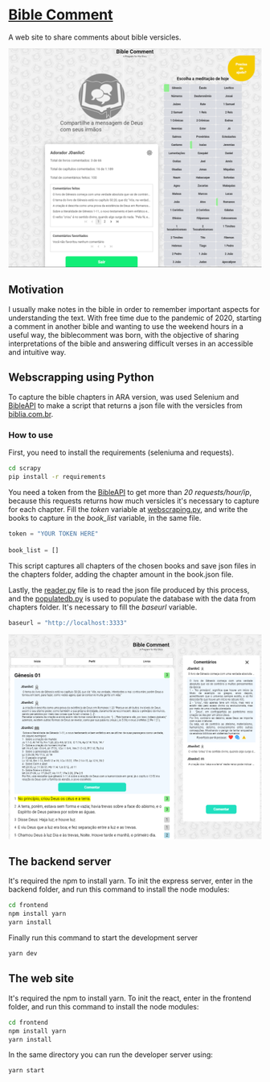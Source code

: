 # [Bible Comment](https://biblecomment.com.br)
A web site to share comments about bible versicles.

![index](.github/index.png)

## Motivation
I usually make notes in the bible in order to remember important aspects for understanding the text. With free time due to the pandemic of 2020, starting a comment in another bible and wanting to use the weekend hours in a useful way, the biblecomment was born, with the objective of sharing interpretations of the bible and answering difficult verses in an accessible and intuitive way.

## Webscrapping using Python
To capture the bible chapters in ARA version, was used Selenium and [BibleAPI](https://bibleapi.co/) to make a script that returns a json file with the versicles from [biblia.com.br](http://biblia.com.br/).

### How to use
First, you need to install the requirements (seleniuma and requests).
```bash
cd scrapy
pip install -r requirements
```
You need a token from the [BibleAPI](https://bibleapi.co/) to get more than *20 requests/hour/ip*, because this requests returns how much versicles it's necessary to capture for each chapter. Fill the *token* variable at [webscraping.py](scrapy/webscraping.py), and write the books to capture in the *book_list* variable, in the same file.
```py
token = "YOUR TOKEN HERE"

book_list = []
```
This script captures all chapters of the chosen books and save json files in the chapters folder, adding the chapter amount in the book.json file.

Lastly, the [reader.py](scrapy/reader.py) file is to read the json file produced by this process, and the [populatedb.py](scrapy/populatedb.py) is used to populate the database with the data from chapters folder. It's necessary to fill the *baseurl* variable.
```py
baseurl = "http://localhost:3333"
```

![main](.github/main.png)
## The backend server
It's required the npm to install yarn. To init the express server, enter in the backend folder, and run this command to install the node modules:
```bash
cd frontend
npm install yarn
yarn install
```

Finally run this command to start the development server
```bash
yarn dev
```

## The web site
It's required the npm to install yarn. To init the react, enter in the frontend folder, and run this command to install the node modules:
```bash
cd frontend
npm install yarn
yarn install
```

In the same directory you can run the developer server using:
```bash
yarn start
```